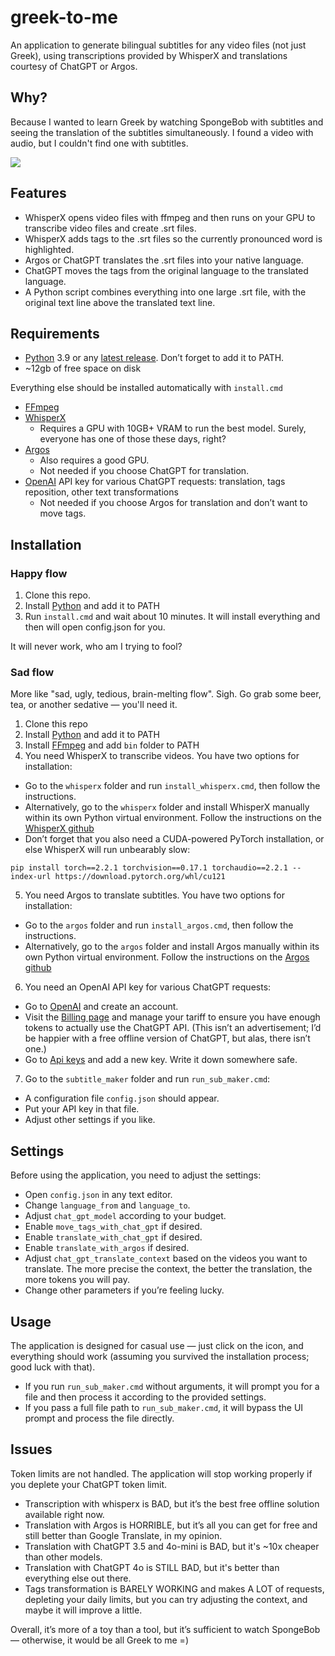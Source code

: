 # greek-to-me
An application to generate bilingual subtitles for any video files (not just Greek), using transcriptions provided by WhisperX and translations courtesy of ChatGPT or Argos.

## Why?
Because I wanted to learn Greek by watching SpongeBob with subtitles and seeing the translation of the subtitles simultaneously. I found a video with audio, but I couldn't find one with subtitles.

![](https://media.giphy.com/media/v1.Y2lkPTc5MGI3NjExN2VidW1zeHJmZWVxOWI1N2dkNmZ5ZjlveHBmNDFqZ2o5ZWUwbjk4YiZlcD12MV9pbnRlcm5hbF9naWZfYnlfaWQmY3Q9Zw/T3bg0UQ010ZoUCLNIy/giphy.gif)

## Features
- WhisperX opens video files with ffmpeg and then runs on your GPU to transcribe video files and create .srt files.
- WhisperX adds tags to the .srt files so the currently pronounced word is highlighted.
- Argos or ChatGPT translates the .srt files into your native language.
- ChatGPT moves the tags from the original language to the translated language.
- A Python script combines everything into one large .srt file, with the original text line above the translated text line.

## Requirements
- [Python](https://www.python.org) 3.9 or any [latest release](https://www.python.org/ftp/python/3.12.4/python-3.12.4-amd64.exe). Don’t forget to add it to PATH.
- ~12gb of free space on disk
  
Everything else should be installed automatically with `install.cmd`
- [FFmpeg](https://www.ffmpeg.org/)
- [WhisperX](https://github.com/m-bain/whisperX)
  - Requires a GPU with 10GB+ VRAM to run the best model. Surely, everyone has one of those these days, right?
- [Argos](https://github.com/argosopentech/argos-translate)
  - Also requires a good GPU.
  - Not needed if you choose ChatGPT for translation.
- [OpenAI](https://platform.openai.com) API key for various ChatGPT requests: translation, tags reposition, other text transformations
  - Not needed if you choose Argos for translation and don’t want to move tags.

## Installation

### Happy flow
1. Clone this repo.
2. Install [Python](https://www.python.org/ftp/python/3.12.4/python-3.12.4-amd64.exe) and add it to PATH
3. Run `install.cmd` and wait about 10 minutes. It will install everything and then will open config.json for you.

It will never work, who am I trying to fool?

### Sad flow
More like "sad, ugly, tedious, brain-melting flow". Sigh. Go grab some beer, tea, or another sedative — you'll need it.

1. Clone this repo
2. Install [Python](https://www.python.org/ftp/python/3.12.4/python-3.12.4-amd64.exe) and add it to PATH
3. Install [FFmpeg](https://github.com/BtbN/FFmpeg-Builds/releases/download/latest/ffmpeg-master-latest-win64-gpl.zip) and add `bin` folder to PATH
4. You need WhisperX to transcribe videos. You have two options for installation:
  - Go to the `whisperx` folder and run `install_whisperx.cmd`, then follow the instructions.
  - Alternatively, go to the `whisperx` folder and install WhisperX manually within its own Python virtual environment. Follow the instructions on the [WhisperX github](https://github.com/m-bain/whisperX)
  - Don’t forget that you also need a CUDA-powered PyTorch installation, or else WhisperX will run unbearably slow:
```
pip install torch==2.2.1 torchvision==0.17.1 torchaudio==2.2.1 --index-url https://download.pytorch.org/whl/cu121
```
5. You need Argos to translate subtitles. You have two options for installation:
  - Go to the `argos` folder and run `install_argos.cmd`, then follow the instructions.
  - Alternatively, go to the `argos` folder and install Argos manually within its own Python virtual environment. Follow the instructions on the [Argos github](https://github.com/argosopentech/argos-translate)
6. You need an OpenAI API key for various ChatGPT requests:
  - Go to [OpenAI](https://platform.openai.com) and create an account.
  - Visit the [Billing page](https://platform.openai.com/settings/organization/billing/overview) and manage your tariff to ensure you have enough tokens to actually use the ChatGPT API. (This isn’t an advertisement; I’d be happier with a free offline version of ChatGPT, but alas, there isn’t one.)
  - Go to [Api keys](https://platform.openai.com/api-keys) and add a new key. Write it down somewhere safe.
7. Go to the `subtitle_maker` folder and run `run_sub_maker.cmd`:
  - A configuration file `config.json` should appear.
  - Put your API key in that file.
  - Adjust other settings if you like.

## Settings
Before using the application, you need to adjust the settings:
- Open `config.json` in any text editor.
- Change `language_from` and `language_to`.
- Adjust `chat_gpt_model` according to your budget.
- Enable `move_tags_with_chat_gpt` if desired.
- Enable `translate_with_chat_gpt` if desired.
- Enable `translate_with_argos` if desired.
- Adjust `chat_gpt_translate_context` based on the videos you want to translate. The more precise the context, the better the translation, the more tokens you will pay.
- Change other parameters if you’re feeling lucky.

## Usage
The application is designed for casual use — just click on the icon, and everything should work (assuming you survived the installation process; good luck with that).
- If you run `run_sub_maker.cmd` without arguments, it will prompt you for a file and then process it according to the provided settings.
- If you pass a full file path to `run_sub_maker.cmd`, it will bypass the UI prompt and process the file directly.

## Issues
Token limits are not handled. The application will stop working properly if you deplete your ChatGPT token limit.

- Transcription with whisperx is BAD, but it’s the best free offline solution available right now.
- Translation with Argos is HORRIBLE, but it’s all you can get for free and still better than Google Translate, in my opinion.
- Translation with ChatGPT 3.5 and 4o-mini is BAD, but it's ~10x cheaper than other models.
- Translation with ChatGPT 4o is STILL BAD, but it's better than everything else out there.
- Tags transformation is BARELY WORKING and makes A LOT of requests, depleting your daily limits, but you can try adjusting the context, and maybe it will improve a little.

Overall, it’s more of a toy than a tool, but it’s sufficient to watch SpongeBob — otherwise, it would be all Greek to me =)
